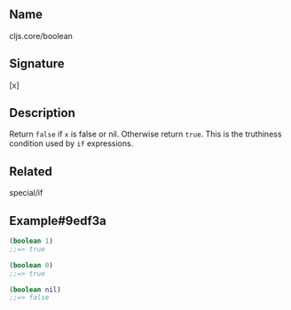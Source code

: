 ## Name
cljs.core/boolean

## Signature
[x]

## Description

Return `false` if `x` is false or nil.  Otherwise return `true`.  This is the
truthiness condition used by `if` expressions.

## Related
special/if

## Example#9edf3a

```clj
(boolean 1)
;;=> true

(boolean 0)
;;=> true

(boolean nil)
;;=> false
```
